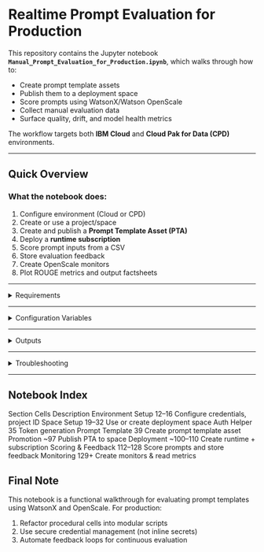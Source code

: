 # Realtime Prompt Evaluation for Production

This repository contains the Jupyter notebook **`Manual_Prompt_Evaluation_for_Production.ipynb`**, which walks through how to:

- Create prompt template assets
- Publish them to a deployment space
- Score prompts using WatsonX/Watson OpenScale
- Collect manual evaluation data
- Surface quality, drift, and model health metrics

The workflow targets both **IBM Cloud** and **Cloud Pak for Data (CPD)** environments.

---

## Quick Overview

### What the notebook does:
1. Configure environment (Cloud or CPD)
2. Create or use a project/space
3. Create and publish a **Prompt Template Asset (PTA)**
4. Deploy a **runtime subscription**
5. Score prompt inputs from a CSV
6. Store evaluation feedback
7. Create OpenScale monitors
8. Plot ROUGE metrics and output factsheets

---

<details>

<summary> Requirements</summary>

- **Python 3.10+**
- **Jupyter Notebook** or JupyterLab


#### Required packages:
```bash
pip install jupyter matplotlib requests ibm-watsonx-ai ibm-watson-openscale ibm-watson-studio-lib ibm-cloud-sdk-core
```

</details>

---

<details> <summary> Configuration Variables </summary>
```

| Variable                  | Default / Placeholder                           | Purpose / Notes                                                                 |
|--------------------------|--------------------------------------------------|----------------------------------------------------------------------------------|
| `use_cpd`                | `False`                                          | Set to `True` for Cloud Pak for Data (CPD), `False` for IBM Cloud.              |
| `IAM_URL`                | `"https://iam.cloud.ibm.com"`                   | IAM endpoint (region-dependent).                                                |
| `DATAPLATFORM_URL`       | `"https://api.dataplatform.cloud.ibm.com"`      | IBM Cloud Data Platform URL.                                                    |
| `SERVICE_URL`            | `"https://aiopenscale.cloud.ibm.com"`           | Watson OpenScale service endpoint.                                              |
| `CLOUD_API_KEY`          | `"<apikey>"`                                     | IBM Cloud API key. **Never commit to Git.**                                     |
| `WML_CREDENTIALS`        | Dict with `url` + `apikey`                      | Machine learning credentials dictionary.                                        |
| `project_id`             | `"<project_id>"`                                 | ID of the project for prompt template assets.                                   |
| `use_existing_space`     | `True`                                           | If `True`, use existing space ID.                                               |
| `existing_space_id`      | `"<space_id>"`                                   | Deployment space ID (if reusing an existing one).                               |
| `space_name`             | `"runtime_evaluation_deployment_space_2"`       | Name of space to create (if not using existing).                                |
| `WML_INSTANCE_NAME`      | `""`                                             | (Optional) WML instance name (for CPD use).                                     |
| `WML_CRN`                | `""`                                             | (Optional) WML CRN (for CPD use).                                               |
| `COS_RESOURCE_CRN`       | `' '`                                            | Cloud Object Storage CRN for space creation.                                    |
| `space_id`               | `existing_space_id`                              | Automatically set from `existing_space_id` or new space.                        |
| `test_data_path`         | `"summarisation.csv"`                            | Path to CSV input for scoring.                                                  |
| `csv_file_path`          | `"summarisation.csv"`                            | Alias for input CSV path.                                                       |
| `prompt_template`        | `name="Summarise input"` + model/task info      | Prompt definition including `model_id` and `task_ids`.                          |
| `verify`                 | `True`                                           | Set to `False` to skip SSL verification (useful in CPD/dev environments).       |
| `version`                | `'2023-07-07'`                                   | API version for model deployment.                                               |
| `DEPLOYMENTS_URL`        | Computed from WML credentials                   | Base URL for WML deployments.                                                   |
| `deployment_id`          | `''`                                             | Populated later; identifies runtime deployment.                                 |
| `scoring_url`            | Computed from deployment/subscription           | Endpoint used for scoring/generation requests.                                  |
| `project_pta_id`         | Set programmatically                             | ID of the stored Prompt Template Asset in the project.                          |
| `space_pta_id`           | Set after publishing PTA                         | ID of the prompt asset in the deployment space.                                 |
| `prod_subscription_id`   | Set after subscription creation                  | ID of the runtime prompt subscription.                                          |
| `feedback_data_set_id`   | Set when dataset is created                      | ID of feedback dataset in OpenScale.                                            |
| `fb_records_count`       | Set after record ingestion                       | Number of records stored in feedback dataset.                                   |
| `mhm_monitor_id`         | Set during monitor creation                      | ID for Model Health monitor.                                                    |
| `drift_monitor_id`       | Set during monitor creation                      | ID for Drift V2 monitor.                                                        |
```

---
    
<details> <summary> Execution Flow</summary>

```mermaid
flowchart TD
    A[Start Notebook] --> B[Configure Credentials]
    B --> C[Set Project ID]
    C --> D[Select or Create Space]
    D --> E[Generate Access Token]
    E --> F[Create Prompt Template]
    F --> G[Publish to Space]
    G --> H[Create Subscription]
    H --> I[Run Scoring]
    I --> J[Create Monitors & Read Metrics]
    J --> K[Review Results]
```
</details>

---

<details> <summary> Outputs</summary>

project_pta_id: Prompt template stored in project

space_pta_id: Prompt template published to space

prod_subscription_id: Runtime subscription ID

scoring_url: Final prompt input endpoint

feedback_data_set_id: OpenScale feedback dataset

fb_records_count: Number of records stored

Monitor IDs: Health, Drift, GenAI Quality

ROUGE plots + factsheets_url displayed inline
</details>

---

<details> <summary> Troubleshooting</summary>
1. Auth Errors: Check CLOUD_API_KEY, IAM_URL, and use_cpd
2. Space Creation Fails: Check COS_RESOURCE_CRN & IAM roles
3. Self-signed Certs: Use verify=False in dev only
4. Empty Feedback Dataset: Validate input CSV format (original_text expected)
</details>

---

## Notebook Index
Section	Cells	Description
Environment Setup	12–16	Configure credentials, project ID
Space Setup	19–32	Use or create deployment space
Auth Helper	35	Token generation
Prompt Template	39	Create prompt template asset
Promotion	~97	Publish PTA to space
Deployment	~100–110	Create runtime + subscription
Scoring & Feedback	112–128	Score prompts and store feedback
Monitoring	129+	Create monitors & read metrics

## Final Note

This notebook is a functional walkthrough for evaluating prompt templates using WatsonX and OpenScale. For production:
1. Refactor procedural cells into modular scripts
2. Use secure credential management (not inline secrets)
3. Automate feedback loops for continuous evaluation
